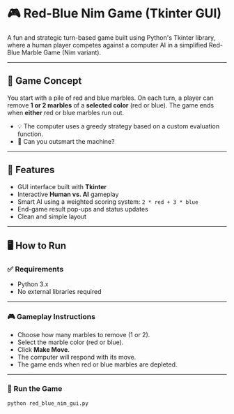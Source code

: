 # 🎮 Red-Blue Nim Game (Tkinter GUI)

A fun and strategic turn-based game built using Python's Tkinter library, where a human player competes against a computer AI in a simplified Red-Blue Marble Game (Nim variant).

---

## 🧠 Game Concept

You start with a pile of red and blue marbles. On each turn, a player can remove **1 or 2 marbles** of a **selected color** (red or blue). The game ends when **either** red or blue marbles run out.

- 💡 The computer uses a greedy strategy based on a custom evaluation function.
- 🤖 Can you outsmart the machine?

---

## 🎯 Features

- GUI interface built with **Tkinter**
- Interactive **Human vs. AI** gameplay
- Smart AI using a weighted scoring system: `2 * red + 3 * blue`
- End-game result pop-ups and status updates
- Clean and simple layout

---

## 🖥️ How to Run

### ✅ Requirements
- Python 3.x  
- No external libraries required

---

### 🎮 Gameplay Instructions

- Choose how many marbles to remove (1 or 2).
- Select the marble color (red or blue).
- Click **Make Move**.
- The computer will respond with its move.
- The game ends when red or blue marbles are depleted.

---
  
### 🔵 Run the Game

```bash
python red_blue_nim_gui.py

